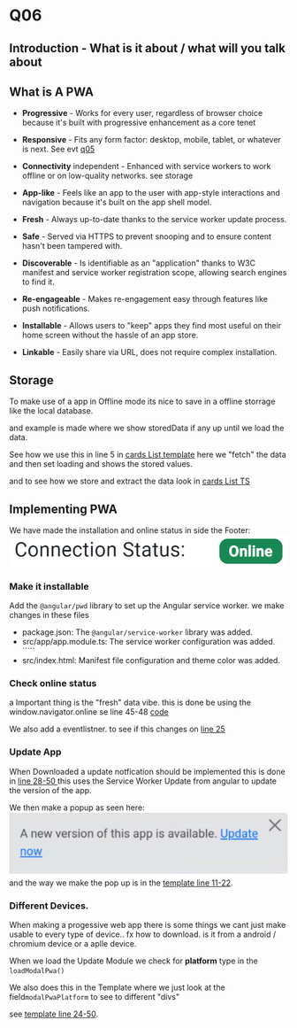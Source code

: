 # Q06

<!-- References to code will be made in markdown by using: See more in line XX in [name of snippet]("PATH_TO_FILE") -->

## Introduction - What is it about / what will you talk about

<!-- Cover the following points:
    - Explain what does PWA include 
        - Progressive 
        - Responsive 
        - Connectivity 
        - App-like
        - Fresh 
        - Safe 
        - Discoverable
        - Re-engageable
        - Installable 
        - Linkable 
    - 
-->

## What is A PWA

- **Progressive** - Works for every user, regardless of browser choice because it's built with progressive enhancement as a core tenet

- **Responsive** - Fits any form factor: desktop, mobile, tablet, or whatever is next. See evt [q05](https://ninjaneer127.github.io/AFE-Eksamen/q05/)

- **Connectivity** independent - Enhanced with service workers to work offline or on
low-quality networks. see storage 

- **App-like** - Feels like an app to the user with app-style interactions and navigation because it's built on the app shell model.

- **Fresh** - Always up-to-date thanks to the service worker update process.

- **Safe** - Served via HTTPS to prevent snooping and to ensure content hasn't been tampered with.

- **Discoverable** - Is identifiable as an "application" thanks to W3C manifest and
service worker registration scope, allowing search engines to find it.

- **Re-engageable** - Makes re-engagement easy through features like push notifications.

- **Installable** - Allows users to "keep" apps they find most useful on their home screen without the hassle of an app store.
- **Linkable** - Easily share via URL, does not require complex installation.

## Storage 

To make use of a app in Offline mode its nice to save in a offline storrage like the local database. 

and example is made where we show storedData if any up until we load the data.  

See how we use this in line 5 in [cards List template](.\src\app\credit-card\credit-card-list\credit-card-list.component.html) here we "fetch" the data and then set loading and shows the stored values. 

and to see how we store and extract the data look in [cards List TS](.\src\app\credit-card\credit-card-list\credit-card-list.component.ts)

## Implementing PWA 
<!-- 
see https://hackernoon.com/building-progressive-web-application-pwa-with-angular 
 -->

We have made the installation and online status in side the Footer: ![Connections](images/Connectionstatus.png)

### Make it installable 
Add the `@angular/pwd` library to set up the Angular service worker. 
we make changes in these files
- package.json: The `@angular/service-worker` library was added.
- src/app/app.module.ts: The service worker configuration was added. `````
- src/index.html: Manifest file configuration and theme color was added.


### Check online status
a Important thing is the "fresh" data vibe. this is done be using the window.navigator.online se line 45-48 [code](.\src\app\footer\footer.component.ts) 

We also add a eventlistner. to see if this changes on [line 25](.\src\app\footer\footer.component.ts)

### Update App

When Downloaded a update notfication should be implemented 
this is done in [line 28-50 ](.\src\app\footer\footer.component.ts)
this uses the Service Worker Update from angular to update the version of the app.

We then make a popup as seen here:
![update](images/update.png)
and the way we make the pop up is in the [template line 11-22](.\src\app\footer\footer.component.html).  

### Different Devices. 

When making a progessive web app there is some things we cant just make usable to every type of device.. fx how to download. is it from a android / chromium device or a aplle device. 

When we load the Update Module we check for **platform** type in the `loadModalPwa()`

We also does this in the Template where we just look at the field`modalPwaPlatform` to see to different "divs" 

see [template line 24-50](.\src\app\footer\footer.component.html).  
